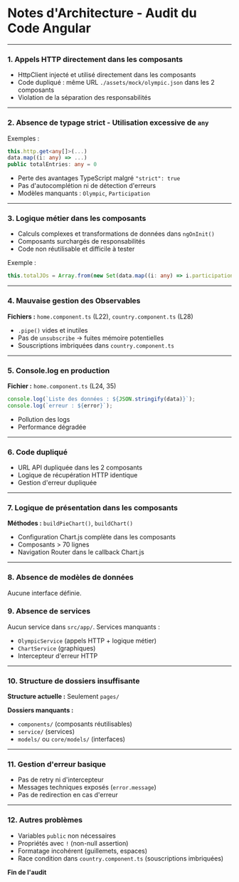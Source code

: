 # Notes d'Architecture - Audit du Code Angular

---

### 1. Appels HTTP directement dans les composants

- HttpClient injecté et utilisé directement dans les composants
- Code dupliqué : même URL `./assets/mock/olympic.json` dans les 2 composants
- Violation de la séparation des responsabilités

---

### 2. Absence de typage strict - Utilisation excessive de `any`

Exemples :

```typescript
this.http.get<any[]>(...)
data.map((i: any) => ...)
public totalEntries: any = 0
```

- Perte des avantages TypeScript malgré `"strict": true`
- Pas d'autocomplétion ni de détection d'erreurs
- Modèles manquants : `Olympic`, `Participation`

---

### 3. Logique métier dans les composants

- Calculs complexes et transformations de données dans `ngOnInit()`
- Composants surchargés de responsabilités
- Code non réutilisable et difficile à tester

Exemple :

```typescript
this.totalJOs = Array.from(new Set(data.map((i: any) => i.participations.map((f: any) => f.year)).flat())).length;
```

---

### 4. Mauvaise gestion des Observables

**Fichiers :** `home.component.ts` (L22), `country.component.ts` (L28)

- `.pipe()` vides et inutiles
- Pas de `unsubscribe` → fuites mémoire potentielles
- Souscriptions imbriquées dans `country.component.ts`

---

### 5. Console.log en production

**Fichier :** `home.component.ts` (L24, 35)

```typescript
console.log(`Liste des données : ${JSON.stringify(data)}`);
console.log(`erreur : ${error}`);
```

- Pollution des logs
- Performance dégradée

---

### 6. Code dupliqué

- URL API dupliquée dans les 2 composants
- Logique de récupération HTTP identique
- Gestion d'erreur dupliquée

---

### 7. Logique de présentation dans les composants

**Méthodes :** `buildPieChart()`, `buildChart()`

- Configuration Chart.js complète dans les composants
- Composants > 70 lignes
- Navigation Router dans le callback Chart.js

---

### 8. Absence de modèles de données

Aucune interface définie.

### 9. Absence de services

Aucun service dans `src/app/`. Services manquants :

- `OlympicService` (appels HTTP + logique métier)
- `ChartService` (graphiques)
- Intercepteur d'erreur HTTP

---

### 10. Structure de dossiers insuffisante

**Structure actuelle :** Seulement `pages/`

**Dossiers manquants :**

- `components/` (composants réutilisables)
- `service/` (services)
- `models/` ou `core/models/` (interfaces)

---

### 11. Gestion d'erreur basique

- Pas de retry ni d'intercepteur
- Messages techniques exposés (`error.message`)
- Pas de redirection en cas d'erreur

---

### 12. Autres problèmes

- Variables `public` non nécessaires
- Propriétés avec `!` (non-null assertion)
- Formatage incohérent (guillemets, espaces)
- Race condition dans `country.component.ts` (souscriptions imbriquées)

**Fin de l'audit**
